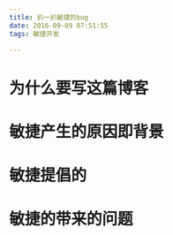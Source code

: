 ```yaml
---
title: 扒一扒敏捷的bug
date: 2016-09-09 07:51:55
tags: 敏捷开发

---
```


# 为什么要写这篇博客

<!--more-->

# 敏捷产生的原因即背景

# 敏捷提倡的

# 敏捷的带来的问题

